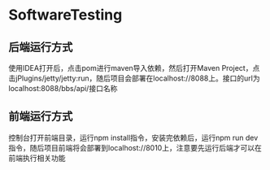 # SoftwareTesting
## 后端运行方式
使用IDEA打开后，点击pom进行maven导入依赖，然后打开Maven Project，点击jPlugins/jetty/jetty:run，随后项目会部署在localhost://8088上。接口的url为localhost:8088/bbs/api/接口名称

## 前端运行方式
控制台打开前端目录，运行npm install指令，安装完依赖后，运行npm run dev指令，随后项目前端将会部署到localhost://8010上，注意要先运行后端才可以在前端执行相关功能